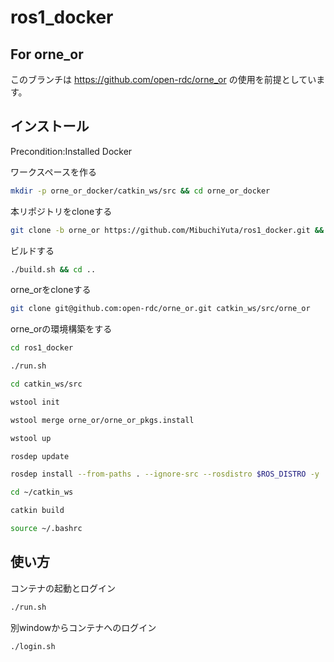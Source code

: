 # ros1_docker

## For orne_or
このブランチは https://github.com/open-rdc/orne_or の使用を前提としています。

## インストール

Precondition:Installed Docker

ワークスペースを作る
```bash
mkdir -p orne_or_docker/catkin_ws/src && cd orne_or_docker
```

本リポジトリをcloneする
```bash
git clone -b orne_or https://github.com/MibuchiYuta/ros1_docker.git && cd ros1_docker
```

ビルドする
```bash
./build.sh && cd ..
```

orne_orをcloneする
```bash
git clone git@github.com:open-rdc/orne_or.git catkin_ws/src/orne_or
```

orne_orの環境構築をする
```bash
cd ros1_docker
```
```bash
./run.sh
```
```bash
cd catkin_ws/src
```
```bash
wstool init
```
```bash
wstool merge orne_or/orne_or_pkgs.install
```
```bash
wstool up
```
```bash
rosdep update
```
```bash
rosdep install --from-paths . --ignore-src --rosdistro $ROS_DISTRO -y
```
```bash
cd ~/catkin_ws
```
```bash
catkin build
```
```bash
source ~/.bashrc
```

## 使い方

コンテナの起動とログイン
```bash
./run.sh
```

別windowからコンテナへのログイン
```bash
./login.sh
```
